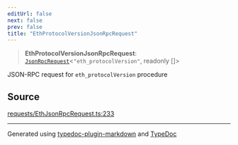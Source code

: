 ```yaml
---
editUrl: false
next: false
prev: false
title: "EthProtocolVersionJsonRpcRequest"
---
```


> **EthProtocolVersionJsonRpcRequest**: [`JsonRpcRequest`](/generated/tevm/jsonrpc/type-aliases/jsonrpcrequest/)\<`"eth_protocolVersion"`, readonly []\>

JSON-RPC request for `eth_protocolVersion` procedure

## Source

[requests/EthJsonRpcRequest.ts:233](https://github.com/evmts/tevm-monorepo/blob/main/packages/procedures-spec/src/requests/EthJsonRpcRequest.ts#L233)

***
Generated using [typedoc-plugin-markdown](https://www.npmjs.com/package/typedoc-plugin-markdown) and [TypeDoc](https://typedoc.org/)
